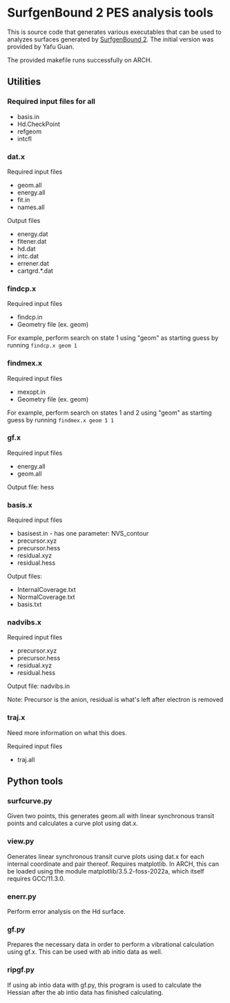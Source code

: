 # SurfgenBound 2 PES analysis tools
This is source code that generates various executables that can be used to analyzes surfaces generated by [SurfgenBound 2](https://github.com/cavanes1/SurfgenBound2). The initial version was provided by Yafu Guan.

The provided makefile runs successfully on ARCH.

## Utilities

### Required input files for all
* basis.in
* Hd.CheckPoint
* refgeom
* intcfl

### dat.x
Required input files
* geom.all
* energy.all
* fit.in
* names.all

Output files
* energy.dat
* fitener.dat
* hd.dat
* intc.dat
* errener.dat
* cartgrd.*.dat

### findcp.x
Required input files
* findcp.in
* Geometry file (ex. geom)

For example, perform search on state 1 using "geom" as starting guess by running `findcp.x geom 1`

### findmex.x
Required input files
* mexopt.in
* Geometry file (ex. geom)

For example, perform search on states 1 and 2 using "geom" as starting guess by running `findmex.x geom 1 1`

### gf.x
Required input files
* energy.all
* geom.all

Output file: hess

### basis.x
Required input files
* basisest.in - has one parameter: NVS_contour
* precursor.xyz
* precursor.hess
* residual.xyz
* residual.hess

Output files:
* InternalCoverage.txt
* NormalCoverage.txt
* basis.txt

### nadvibs.x
Required input files
* precursor.xyz
* precursor.hess
* residual.xyz
* residual.hess

Output file: nadvibs.in

Note: Precursor is the anion, residual is what's left after electron is removed

### traj.x
Need more information on what this does.

Required input files
* traj.all

## Python tools

### surfcurve.py
Given two points, this generates geom.all with linear synchronous transit points and calculates a curve plot using dat.x.

### view.py
Generates linear synchronous transit curve plots using dat.x for each internal coordinate and pair thereof.
Requires matplotlib. In ARCH, this can be loaded using the module matplotlib/3.5.2-foss-2022a, which itself requires GCC/11.3.0.

### enerr.py
Perform error analysis on the Hd surface.

### gf.py
Prepares the necessary data in order to perform a vibrational calculation using gf.x.
This can be used with ab initio data as well.

### ripgf.py
If using ab intio data with gf.py, this program is used to calculate the Hessian after the ab intio data has finished calculating.
